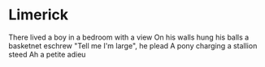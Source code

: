 # Limerick

There lived a boy in a bedroom with a view
On his walls hung his balls a basketnet eschrew
"Tell me I'm large", he plead
A pony charging a stallion steed
Ah a petite adieu

